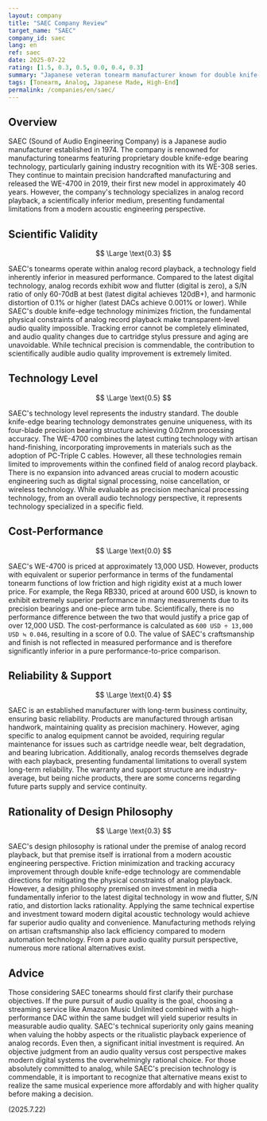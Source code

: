 ```yaml
---
layout: company
title: "SAEC Company Review"
target_name: "SAEC"
company_id: saec
lang: en
ref: saec
date: 2025-07-22
rating: [1.5, 0.3, 0.5, 0.0, 0.4, 0.3]
summary: "Japanese veteran tonearm manufacturer known for double knife-edge technology. While demonstrating high technical expertise, the scientific validity is extremely low due to specialization in fundamentally obsolete analog record playback technology."
tags: [Tonearm, Analog, Japanese Made, High-End]
permalink: /companies/en/saec/
---
```


## Overview

SAEC (Sound of Audio Engineering Company) is a Japanese audio manufacturer established in 1974. The company is renowned for manufacturing tonearms featuring proprietary double knife-edge bearing technology, particularly gaining industry recognition with its WE-308 series. They continue to maintain precision handcrafted manufacturing and released the WE-4700 in 2019, their first new model in approximately 40 years. However, the company's technology specializes in analog record playback, a scientifically inferior medium, presenting fundamental limitations from a modern acoustic engineering perspective.

## Scientific Validity

$$ \Large \text{0.3} $$

SAEC's tonearms operate within analog record playback, a technology field inherently inferior in measured performance. Compared to the latest digital technology, analog records exhibit wow and flutter (digital is zero), a S/N ratio of only 60-70dB at best (latest digital achieves 120dB+), and harmonic distortion of 0.1% or higher (latest DACs achieve 0.001% or lower). While SAEC's double knife-edge technology minimizes friction, the fundamental physical constraints of analog record playback make transparent-level audio quality impossible. Tracking error cannot be completely eliminated, and audio quality changes due to cartridge stylus pressure and aging are unavoidable. While technical precision is commendable, the contribution to scientifically audible audio quality improvement is extremely limited.

## Technology Level

$$ \Large \text{0.5} $$

SAEC's technology level represents the industry standard. The double knife-edge bearing technology demonstrates genuine uniqueness, with its four-blade precision bearing structure achieving 0.02mm processing accuracy. The WE-4700 combines the latest cutting technology with artisan hand-finishing, incorporating improvements in materials such as the adoption of PC-Triple C cables. However, all these technologies remain limited to improvements within the confined field of analog record playback. There is no expansion into advanced areas crucial to modern acoustic engineering such as digital signal processing, noise cancellation, or wireless technology. While evaluable as precision mechanical processing technology, from an overall audio technology perspective, it represents technology specialized in a specific field.

## Cost-Performance

$$ \Large \text{0.0} $$

SAEC's WE-4700 is priced at approximately 13,000 USD. However, products with equivalent or superior performance in terms of the fundamental tonearm functions of low friction and high rigidity exist at a much lower price. For example, the Rega RB330, priced at around 600 USD, is known to exhibit extremely superior performance in many measurements due to its precision bearings and one-piece arm tube. Scientifically, there is no performance difference between the two that would justify a price gap of over 12,000 USD. The cost-performance is calculated as `600 USD ÷ 13,000 USD ≒ 0.046`, resulting in a score of 0.0. The value of SAEC's craftsmanship and finish is not reflected in measured performance and is therefore significantly inferior in a pure performance-to-price comparison.

## Reliability & Support

$$ \Large \text{0.4} $$

SAEC is an established manufacturer with long-term business continuity, ensuring basic reliability. Products are manufactured through artisan handwork, maintaining quality as precision machinery. However, aging specific to analog equipment cannot be avoided, requiring regular maintenance for issues such as cartridge needle wear, belt degradation, and bearing lubrication. Additionally, analog records themselves degrade with each playback, presenting fundamental limitations to overall system long-term reliability. The warranty and support structure are industry-average, but being niche products, there are some concerns regarding future parts supply and service continuity.

## Rationality of Design Philosophy

$$ \Large \text{0.3} $$

SAEC's design philosophy is rational under the premise of analog record playback, but that premise itself is irrational from a modern acoustic engineering perspective. Friction minimization and tracking accuracy improvement through double knife-edge technology are commendable directions for mitigating the physical constraints of analog playback. However, a design philosophy premised on investment in media fundamentally inferior to the latest digital technology in wow and flutter, S/N ratio, and distortion lacks rationality. Applying the same technical expertise and investment toward modern digital acoustic technology would achieve far superior audio quality and convenience. Manufacturing methods relying on artisan craftsmanship also lack efficiency compared to modern automation technology. From a pure audio quality pursuit perspective, numerous more rational alternatives exist.

## Advice

Those considering SAEC tonearms should first clarify their purchase objectives. If the pure pursuit of audio quality is the goal, choosing a streaming service like Amazon Music Unlimited combined with a high-performance DAC within the same budget will yield superior results in measurable audio quality. SAEC's technical superiority only gains meaning when valuing the hobby aspects or the ritualistic playback experience of analog records. Even then, a significant initial investment is required. An objective judgment from an audio quality versus cost perspective makes modern digital systems the overwhelmingly rational choice. For those absolutely committed to analog, while SAEC's precision technology is commendable, it is important to recognize that alternative means exist to realize the same musical experience more affordably and with higher quality before making a decision.

(2025.7.22)
